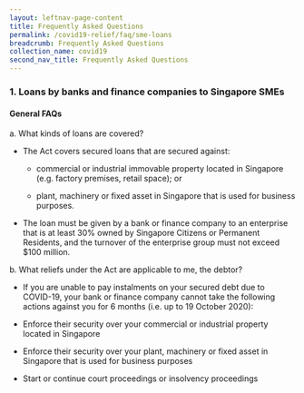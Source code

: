 ```yaml
---
layout: leftnav-page-content
title: Frequently Asked Questions
permalink: /covid19-relief/faq/sme-loans
breadcrumb: Frequently Asked Questions
collection_name: covid19
second_nav_title: Frequently Asked Questions
---
```

### 1. Loans by banks and finance companies to Singapore SMEs ###

#### General FAQs ####
a. What kinds of loans are covered?
* The Act covers secured loans that are secured against:

  * commercial or industrial immovable property located in Singapore (e.g. factory premises, retail space); or 

  * plant, machinery or fixed asset in Singapore that is used for business purposes. 

* The loan must be given by a bank or finance company to an enterprise that is at least 30% owned by Singapore Citizens or Permanent Residents, and the turnover of the enterprise group must not exceed $100 million.  

b. What reliefs under the Act are applicable to me, the debtor?

* If you are unable to pay instalments on your secured debt due to COVID-19, your bank or finance company cannot take the following actions against you for 6 months (i.e. up to 19 October 2020): 

 * Enforce their security over your commercial or industrial property located in Singapore
 * Enforce their security over your plant, machinery or fixed asset in Singapore that is used for business purposes
 * Start or continue court proceedings or insolvency proceedings

